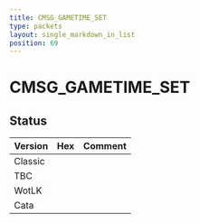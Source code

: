 ```yaml
---
title: CMSG_GAMETIME_SET
type: packets
layout: single_markdown_in_list
position: 69
---
```


# CMSG_GAMETIME_SET

## Status

Version | Hex | Comment
---------- | ---------- | ---------- 
Classic |  |  
TBC |  |  
WotLK |  |  
Cata |  |  
